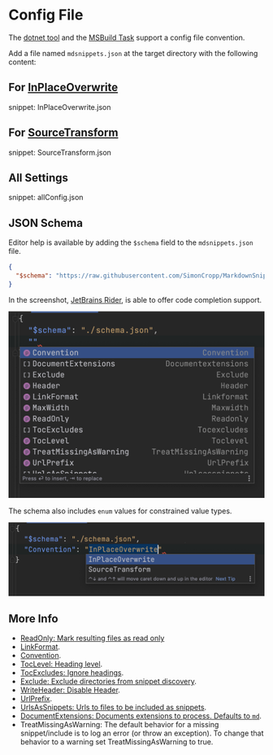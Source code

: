 # Config File

The [dotnet tool](/readme.md#installation) and the [MSBuild Task](msbuild.md) support a config file convention.

Add a file named `mdsnippets.json` at the target directory with the following content:


## For [InPlaceOverwrite](https://github.com/SimonCropp/MarkdownSnippets#inplaceoverwrite)

snippet: InPlaceOverwrite.json


## For [SourceTransform](https://github.com/SimonCropp/MarkdownSnippets#sourcetransform)

snippet: SourceTransform.json


## All Settings

snippet: allConfig.json


## JSON Schema

Editor help is available by adding the `$schema` field to the `mdsnippets.json` file.

```json
{
  "$schema": "https://raw.githubusercontent.com/SimonCropp/MarkdownSnippets/master/schema.json"
}
```

In the screenshot, [JetBrains Rider](https://jetbrains.com/rider), is able to offer code completion support.

![IDE schema code completion](/docs/code-completion.png)

The schema also includes `enum` values for constrained value types.

![IDE schema code completion](/docs/code-completion-values.png)


## More Info

 * [ReadOnly: Mark resulting files as read only](/readme.md#mark-resulting-files-as-read-only)
 * [LinkFormat](/readme.md#linkformat).
 * [Convention](/readme.md#document-convention).
 * [TocLevel: Heading level](/docs/toc.md#heading-level).
 * [TocExcludes: Ignore headings](/docs/toc.md#ignore-headings).
 * [Exclude: Exclude directories from snippet discovery](/docs/snippet-exclusion.md).
 * [WriteHeader: Disable Header](/docs/header.md#disable-header).
 * [UrlPrefix](/readme.md#urlprefix).
 * [UrlsAsSnippets: Urls to files to be included as snippets](/readme.md#urlsassnippets).
 * [DocumentExtensions: Documents extensions to process. Defaults to `md`](/readme.md#documentextensions).
 * TreatMissingAsWarning: The default behavior for a missing snippet/include is to log an error (or throw an exception). To change that behavior to a warning set TreatMissingAsWarning to true.